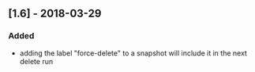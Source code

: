 ## [1.6] - 2018-03-29
### Added
- adding the label "force-delete" to a snapshot will include it in the next delete run
